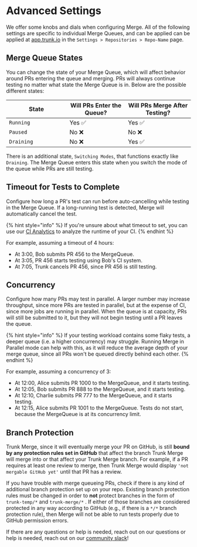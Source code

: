 # Advanced Settings

We offer some knobs and dials when configuring Merge. All of the following settings are specific to individual Merge Queues, and can be applied can be applied at [app.trunk.io](https://app.trunk.io) in the `Settings > Repositories > Repo-Name` page.

## Merge Queue States

You can change the state of your Merge Queue, which will affect behavior around PRs entering the queue and merging. PRs will always continue testing no matter what state the Merge Queue is in. Below are the possible different states:

<table><thead><tr><th width="149">State</th><th>Will PRs Enter the Queue?</th><th>Will PRs Merge After Testing?</th></tr></thead><tbody><tr><td><code>Running</code></td><td>Yes <span data-gb-custom-inline data-tag="emoji" data-code="2705">✅</span></td><td>Yes <span data-gb-custom-inline data-tag="emoji" data-code="2705">✅</span></td></tr><tr><td><code>Paused</code></td><td>No <span data-gb-custom-inline data-tag="emoji" data-code="274c">❌</span></td><td>No <span data-gb-custom-inline data-tag="emoji" data-code="274c">❌</span></td></tr><tr><td><code>Draining</code></td><td>No <span data-gb-custom-inline data-tag="emoji" data-code="274c">❌</span></td><td>Yes <span data-gb-custom-inline data-tag="emoji" data-code="2705">✅</span></td></tr></tbody></table>

There is an additional state, `Switching Modes`, that functions exactly like `Draining`. The Merge Queue enters this state when you switch the mode of the queue while PRs are still testing.

## Timeout for Tests to Complete

Configure how long a PR's test can run before auto-cancelling while testing in the Merge Queue. If a long-running test is detected, Merge will automatically cancel the test.

{% hint style="info" %}
If you're unsure about what timeout to set, you can use our [CI Analytics](https://trunk.io/products/ci-analytics) to analyze the runtime of your CI.
{% endhint %}

For example, assuming a timeout of 4 hours:

* At 3:00, Bob submits PR 456 to the MergeQueue.
* At 3:05, PR 456 starts testing using Bob's CI system.
* At 7:05, Trunk cancels PR 456, since PR 456 is still testing.

## Concurrency

Configure how many PRs may test in parallel. A larger number may increase throughput, since more PRs are tested in parallel, but at the expense of CI, since more jobs are running in parallel. When the queue is at capacity, PRs will still be submitted to it, but they will not begin testing until a PR leaves the queue.

{% hint style="info" %}
If your testing workload contains some flaky tests, a deeper queue (i.e. a higher concurrency) may struggle. Running Merge in Parallel mode can help with this, as it will reduce the average depth of your merge queue, since all PRs won't be queued directly behind each other.
{% endhint %}

For example, assuming a concurrency of 3:

* At 12:00, Alice submits PR 1000 to the MergeQueue, and it starts testing.
* At 12:05, Bob submits PR 888 to the MergeQueue, and it starts testing.
* At 12:10, Charlie submits PR 777 to the MergeQueue, and it starts testing.
* At 12:15, Alice submits PR 1001 to the MergeQueue. Tests do not start, because the MergeQueue is at its concurrency limit.

## Branch Protection

Trunk Merge, since it will eventually merge your PR on GitHub, is still **bound by any protection rules set in GitHub** that affect the branch Trunk Merge will merge into or that affect your Trunk Merge branch. For example, if a PR requires at least one review to merge, then Trunk Merge would display `'not mergable GitHub yet'` until that PR has a review.

If you have trouble with merge queueing PRs, check if there is any kind of additional branch protection set up on your repo. Existing branch protection rules must be changed in order to **not** protect branches in the form of `trunk-temp/*` and `trunk-merge/*` . If either of those branches are considered protected in any way according to GitHub (e.g., if there is a `*/*` branch protection rule), then Merge will not be able to run tests properly due to GitHub permission errors.

If there are any questions or help is needed, reach out on our  questions or help is needed, reach out on our [community slack](https://slack.trunk.io/)!



###

